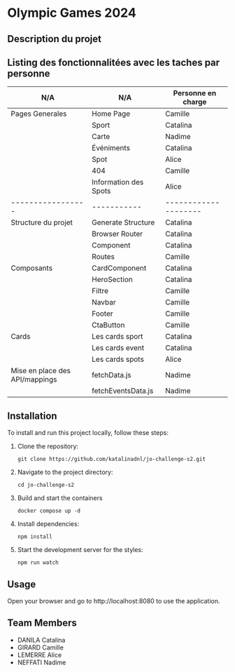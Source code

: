 # Olympic Games 2024

## Description du projet


## Listing des fonctionnalitées avec les taches par personne
| N/A      | N/A       | Personne en charge |
|-----------------|-----------|--------------------|
| Pages Generales | Home Page | Camille |
|                 | Sport | Catalina |
|                 | Carte | Nadime |
|                 | Événiments | Catalina |
|                 | Spot | Alice |
|                 | 404 | Camille |
|                 | Information des Spots | Alice |
|-----------------|-----------|--------------------|
| Structure du projet | Generate Structure| Catalina |
|                 | Browser Router | Catalina |
|                 | Component | Catalina |
|                 | Routes | Camille |
| Composants      | CardComponent | Catalina |
|                 | HeroSection | Catalina |
|                 | Filtre | Camille |
|                 | Navbar | Camille |
|                 | Footer | Camille |
|                 | CtaButton | Camille |
| Cards           | Les cards sport | Catalina |
|                 | Les cards event | Catalina |
|                 | Les cards spots | Alice |
| Mise en place des API/mappings| fetchData.js | Nadime |
|                               | fetchEventsData.js | Nadime |






## Installation
To install and run this project locally, follow these steps:

1. Clone the repository:
    ```
    git clone https://github.com/katalinadnl/jo-challenge-s2.git
    ```

2. Navigate to the project directory:
    ```
    cd jo-challenge-s2
    ```

3. Build and start the containers

    ```
    docker compose up -d
    ```

3. Install dependencies:
    ```
    npm install
    ```

4. Start the development server for the styles:
    ```
    npm run watch
    ```

## Usage

Open your browser and go to http://localhost:8080 to use the application.


## Team Members
- DANILA Catalina
- GIRARD Camille
- LEMERRE Alice
- NEFFATI Nadime


